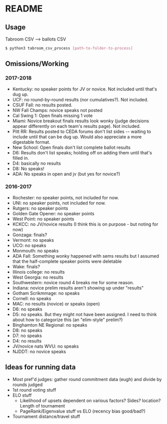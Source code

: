 # README

## Usage

Tabroom CSV --> ballots CSV

```bash
$ python3 tabroom_csv_process [path-to-folder-to-process]
```

## Omissions/Working

### 2017-2018
* Kentucky: no speaker points for JV or novice. Not included until that's dug up.
* UCF: no round-by-round results (nor cumulatives?). Not included.
* CSUF Fall: no results posted.
* NW Fall Champs: novice speaks not posted
* Cal Swing 1: Open finals missing 1 vote
* Miami: Novice breakout finals results look wonky (judge decisions appear differently on each team's results page). Not included.
* Pitt RR: Results posted to CEDA forums don't list sides -- waiting to include until that can be dug up. Would also appreciate a more digestable format.
* New School: Open finals don't list complete ballot results
* D6: Results don't list speaks; holding off on adding them until that's filled in.
* D4: basically no results
* D8: No speaks!
* ADA: No speaks in open and jv (but yes for novice?)

### 2016-2017
* Rochester: no speaker points, not included for now.
* UNI: no speaker points, not included for now.
* Rutgers: no speaker points
* Golden Gate Opener: no speaker points
* West Point: no speaker points
* KCKCC: no JV/novice results (I think this is on purpose - but noting for now)
* Gonzaga: finals?
* Vermont: no speaks
* UCO: no speaks
* Monmouth: no speaks
* ADA Fall: Something wonky happened with sems results but I assumed that the half-complete speaker points were deletable
* Wake: finals?
* Illinois college: no results
* West Georgia: no results
* Southwestern: novice round 4 breaks me for some reason.
* Indiana: novice prelim results aren't showing up under "results"
* Gotham Scrikmmage: no speaks
* Cornell: no speaks
* MAC: no results (novice) or speaks (open)
* D6: no speaks
* D5: no speaks. But they might not have been assigned. I need to think about how to categorize this (an "elim-style" prelim?)
* Binghamton NE Regional: no speaks
* D8: no speaks
* D7: no speaks
* D4: no results
* JV/novice nats WVU: no speaks
* NJDDT: no novice speaks


## Ideas for running data

* Most pref'd judges: gather round commitment data (eugh) and divide by rounds judged
* 1st round voting stuff
* ELO stuff
  * Likelihood of upsets dependent on various factors? Sides? location? Length of tournament
  * PageRank/Eigenvalue stuff vs ELO (recency bias good/bad?)
* Tournament distance/travel stuff
